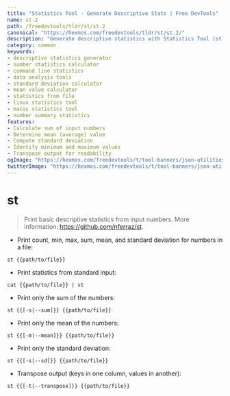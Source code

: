 ```yaml
---
title: "Statistics Tool - Generate Descriptive Stats | Free DevTools"
name: st.2
path: /freedevtools/tldr/st/st.2
canonical: "https://hexmos.com/freedevtools/tldr/st/st.2/"
description: "Generate descriptive statistics with Statistics Tool (st). Calculate mean, sum, standard deviation, and more from data. Free online tool, no registration required."
category: common
keywords:
- descriptive statistics generator
- number statistics calculator
- command line statistics
- data analysis tools
- standard deviation calculator
- mean value calculator
- statistics from file
- linux statistics tool
- macos statistics tool
- number summary statistics
features:
- Calculate sum of input numbers
- Determine mean (average) value
- Compute standard deviation
- Identify minimum and maximum values
- Transpose output for readability
ogImage: "https://hexmos.com/freedevtools/t/tool-banners/json-utilities-banner.png"
twitterImage: "https://hexmos.com/freedevtools/t/tool-banners/json-utilities-banner.png"
---
```


# st

> Print basic descriptive statistics from input numbers.
> More information: <https://github.com/nferraz/st>.

- Print count, min, max, sum, mean, and standard deviation for numbers in a file:

`st {{path/to/file}}`

- Print statistics from standard input:

`cat {{path/to/file}} | st`

- Print only the sum of the numbers:

`st {{[-s|--sum]}} {{path/to/file}}`

- Print only the mean of the numbers:

`st {{[-m|--mean]}} {{path/to/file}}`

- Print only the standard deviation:

`st {{[-s|--sd]}} {{path/to/file}}`

- Transpose output (keys in one column, values in another):

`st {{[-t|--transpose]}} {{path/to/file}}`
